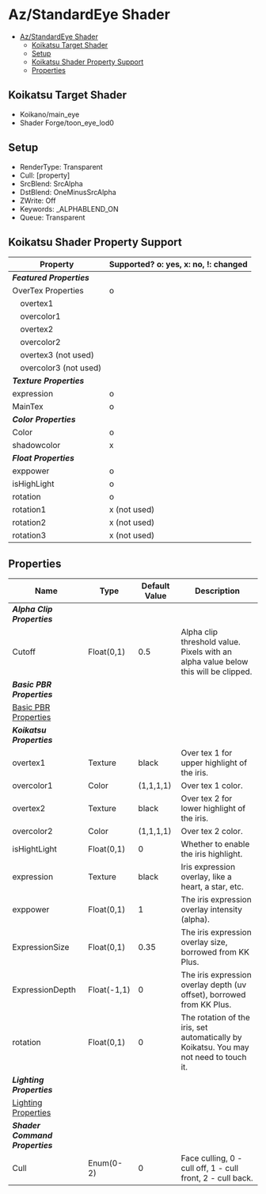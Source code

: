 # Az/StandardEye Shader

- [Az/StandardEye Shader](#azstandardeye-shader)
  - [Koikatsu Target Shader](#koikatsu-target-shader)
  - [Setup](#setup)
  - [Koikatsu Shader Property Support](#koikatsu-shader-property-support)
  - [Properties](#properties)

## Koikatsu Target Shader
- Koikano/main_eye
- Shader Forge/toon_eye_lod0

## Setup
- RenderType: Transparent
- Cull: [property]
- SrcBlend: SrcAlpha
- DstBlend: OneMinusSrcAlpha
- ZWrite: Off
- Keywords: _ALPHABLEND_ON
- Queue: Transparent

## Koikatsu Shader Property Support
| Property                      | Supported? o: yes, x: no, !: changed |
| ----------------------------- | ------------------------------------ |
| ***Featured Properties***     |                                      |
| OverTex Properties            | o                                    |
| &#x3000;overtex1              |                                      |
| &#x3000;overcolor1            |                                      |
| &#x3000;overtex2              |                                      |
| &#x3000;overcolor2            |                                      |
| &#x3000;overtex3 (not used)   |                                      |
| &#x3000;overcolor3 (not used) |                                      |
| ***Texture Properties***      |                                      |
| expression                    | o                                    |
| MainTex                       | o                                    |
| ***Color Properties***        |                                      |
| Color                         | o                                    |
| shadowcolor                   | x                                    |
| ***Float Properties***        |                                      |
| exppower                      | o                                    |
| isHighLight                   | o                                    |
| rotation                      | o                                    |
| rotation1                     | x (not used)                         |
| rotation2                     | x (not used)                         |
| rotation3                     | x (not used)                         |


## Properties
| Name                                            | Type        | Default Value | Description                                                                            |
| ----------------------------------------------- | ----------- | ------------- | -------------------------------------------------------------------------------------- |
| ***Alpha Clip Properties***                     |             |               |                                                                                        |
| Cutoff                                          | Float(0,1)  | 0.5           | Alpha clip threshold value. Pixels with an alpha value below this will be clipped.     |
| ***Basic PBR Properties***                      |             |               |                                                                                        |
| [Basic PBR Properties](basic_pbr_properties.md) |             |               |                                                                                        |
| ***Koikatsu Properties***                       |             |               |                                                                                        |
| overtex1                                        | Texture     | black         | Over tex 1 for upper highlight of the iris.                                            |
| overcolor1                                      | Color       | (1,1,1,1)     | Over tex 1 color.                                                                      |
| overtex2                                        | Texture     | black         | Over tex 2 for lower highlight of the iris.                                            |
| overcolor2                                      | Color       | (1,1,1,1)     | Over tex 2 color.                                                                      |
| isHightLight                                    | Float(0,1)  | 0             | Whether to enable the iris highlight.                                                  |
| expression                                      | Texture     | black         | Iris expression overlay, like a heart, a star, etc.                                    |
| exppower                                        | Float(0,1)  | 1             | The iris expression overlay intensity (alpha).                                         |
| ExpressionSize                                  | Float(0,1)  | 0.35          | The iris expression overlay size, borrowed from KK Plus.                               |
| ExpressionDepth                                 | Float(-1,1) | 0             | The iris expression overlay depth (uv offset), borrowed from KK Plus.                  |
| rotation                                        | Float(0,1)  | 0             | The rotation of the iris, set automatically by Koikatsu. You may not need to touch it. |
| ***Lighting Properties***                       |             |               |                                                                                        |
| [Lighting Properties](lighting_properties.md)   |             |               |                                                                                        |
| ***Shader Command Properties***                 |             |               |                                                                                        |
| Cull                                            | Enum(0-2)   | 0             | Face culling, 0 - cull off, 1 - cull front, 2 - cull back.                             |